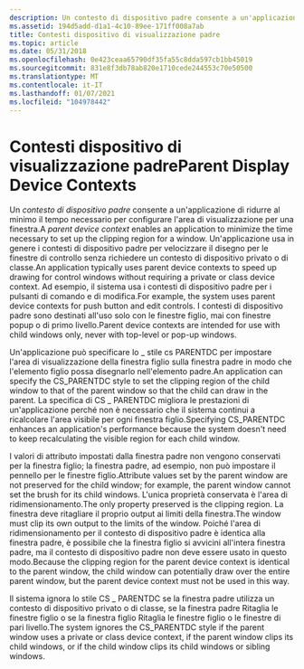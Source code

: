 ```yaml
---
description: Un contesto di dispositivo padre consente a un'applicazione di ridurre al minimo il tempo necessario per configurare l'area di visualizzazione per una finestra.
ms.assetid: 194d5add-d1a1-4c10-89ee-171ff008a7ab
title: Contesti dispositivo di visualizzazione padre
ms.topic: article
ms.date: 05/31/2018
ms.openlocfilehash: 0e423ceaa65790df35fa55c8dda597cb1bb45019
ms.sourcegitcommit: 831e8f3db78ab820e1710cede244553c70e50500
ms.translationtype: MT
ms.contentlocale: it-IT
ms.lasthandoff: 01/07/2021
ms.locfileid: "104978442"
---
```

# <a name="parent-display-device-contexts"></a><span data-ttu-id="ad262-103">Contesti dispositivo di visualizzazione padre</span><span class="sxs-lookup"><span data-stu-id="ad262-103">Parent Display Device Contexts</span></span>

<span data-ttu-id="ad262-104">Un *contesto di dispositivo padre* consente a un'applicazione di ridurre al minimo il tempo necessario per configurare l'area di visualizzazione per una finestra.</span><span class="sxs-lookup"><span data-stu-id="ad262-104">A *parent device context* enables an application to minimize the time necessary to set up the clipping region for a window.</span></span> <span data-ttu-id="ad262-105">Un'applicazione usa in genere i contesti di dispositivo padre per velocizzare il disegno per le finestre di controllo senza richiedere un contesto di dispositivo privato o di classe.</span><span class="sxs-lookup"><span data-stu-id="ad262-105">An application typically uses parent device contexts to speed up drawing for control windows without requiring a private or class device context.</span></span> <span data-ttu-id="ad262-106">Ad esempio, il sistema usa i contesti di dispositivo padre per i pulsanti di comando e di modifica.</span><span class="sxs-lookup"><span data-stu-id="ad262-106">For example, the system uses parent device contexts for push button and edit controls.</span></span> <span data-ttu-id="ad262-107">I contesti di dispositivo padre sono destinati all'uso solo con le finestre figlio, mai con finestre popup o di primo livello.</span><span class="sxs-lookup"><span data-stu-id="ad262-107">Parent device contexts are intended for use with child windows only, never with top-level or pop-up windows.</span></span>

<span data-ttu-id="ad262-108">Un'applicazione può specificare lo \_ stile cs PARENTDC per impostare l'area di visualizzazione della finestra figlio sulla finestra padre in modo che l'elemento figlio possa disegnarlo nell'elemento padre.</span><span class="sxs-lookup"><span data-stu-id="ad262-108">An application can specify the CS\_PARENTDC style to set the clipping region of the child window to that of the parent window so that the child can draw in the parent.</span></span> <span data-ttu-id="ad262-109">La specifica di CS \_ PARENTDC migliora le prestazioni di un'applicazione perché non è necessario che il sistema continui a ricalcolare l'area visibile per ogni finestra figlio.</span><span class="sxs-lookup"><span data-stu-id="ad262-109">Specifying CS\_PARENTDC enhances an application's performance because the system doesn't need to keep recalculating the visible region for each child window.</span></span>

<span data-ttu-id="ad262-110">I valori di attributo impostati dalla finestra padre non vengono conservati per la finestra figlio; la finestra padre, ad esempio, non può impostare il pennello per le finestre figlio.</span><span class="sxs-lookup"><span data-stu-id="ad262-110">Attribute values set by the parent window are not preserved for the child window; for example, the parent window cannot set the brush for its child windows.</span></span> <span data-ttu-id="ad262-111">L'unica proprietà conservata è l'area di ridimensionamento.</span><span class="sxs-lookup"><span data-stu-id="ad262-111">The only property preserved is the clipping region.</span></span> <span data-ttu-id="ad262-112">La finestra deve ritagliare il proprio output ai limiti della finestra.</span><span class="sxs-lookup"><span data-stu-id="ad262-112">The window must clip its own output to the limits of the window.</span></span> <span data-ttu-id="ad262-113">Poiché l'area di ridimensionamento per il contesto di dispositivo padre è identica alla finestra padre, è possibile che la finestra figlio si avvicini all'intera finestra padre, ma il contesto di dispositivo padre non deve essere usato in questo modo.</span><span class="sxs-lookup"><span data-stu-id="ad262-113">Because the clipping region for the parent device context is identical to the parent window, the child window can potentially draw over the entire parent window, but the parent device context must not be used in this way.</span></span>

<span data-ttu-id="ad262-114">Il sistema ignora lo stile CS \_ PARENTDC se la finestra padre utilizza un contesto di dispositivo privato o di classe, se la finestra padre Ritaglia le finestre figlio o se la finestra figlio Ritaglia le finestre figlio o le finestre di pari livello.</span><span class="sxs-lookup"><span data-stu-id="ad262-114">The system ignores the CS\_PARENTDC style if the parent window uses a private or class device context, if the parent window clips its child windows, or if the child window clips its child windows or sibling windows.</span></span>

 

 



